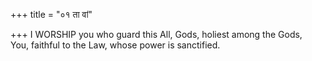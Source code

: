 +++
title = "०१ ता वां"

+++
I WORSHIP you who guard this All, Gods, holiest among the Gods,  
     You, faithful to the Law, whose power is sanctified.